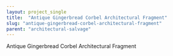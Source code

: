 ```yaml
---
layout: project_single
title:  "Antique Gingerbread Corbel Architectural Fragment"
slug: "antique-gingerbread-corbel-architectural-fragment"
parent: "architectural-salvage"
---
```

Antique Gingerbread Corbel Architectural Fragment